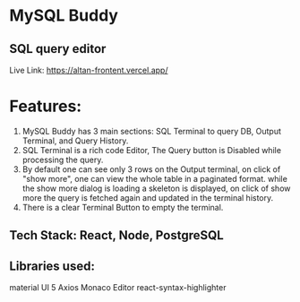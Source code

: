 # MySQL Buddy
## SQL query editor
Live Link: https://altan-frontent.vercel.app/

# Features:
1. MySQL Buddy has 3 main sections: SQL Terminal to query DB, Output Terminal, and Query History.
2. SQL Terminal is a rich code Editor, The Query button is Disabled while processing the query.
3. By default one can see only 3 rows on the Output terminal, on click of "show more", one can view the whole table in a paginated format. while the show more dialog is loading a skeleton is displayed, on click of show more the query is fetched again and updated in the terminal history.
4. There is a clear Terminal Button to empty the terminal.

## Tech Stack: React, Node, PostgreSQL
## Libraries used:
material UI 5
Axios
Monaco Editor
react-syntax-highlighter
